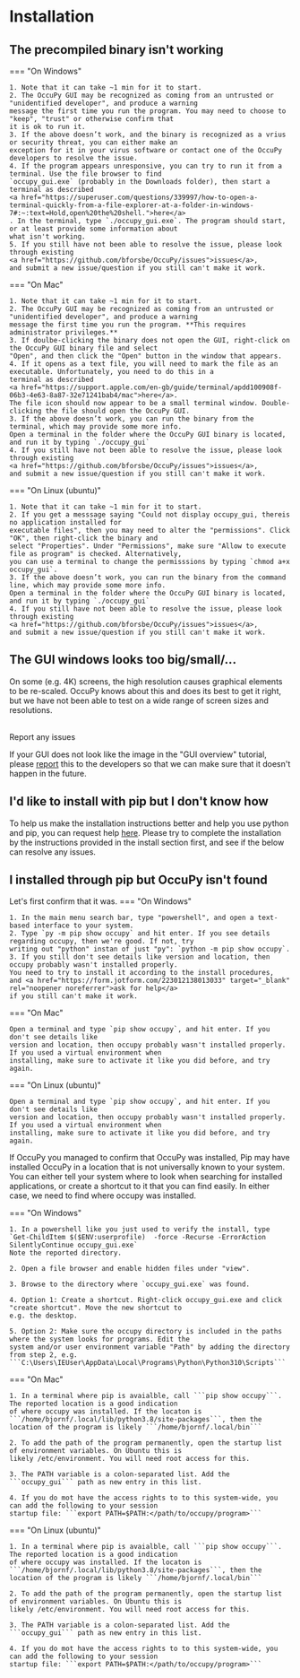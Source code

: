 # Installation

## The precompiled binary isn't working 

=== "On Windows"

    1. Note that it can take ~1 min for it to start.
    2. The OccuPy GUI may be recognized as coming from an untrusted or "unidentified developer", and produce a warning 
    message the first time you run the program. You may need to choose to "keep", "trust" or otherwise confirm that 
    it is ok to run it.  
    3. If the above doesn’t work, and the binary is recognized as a vrius or security threat, you can either make an 
    exception for it in your virus software or contact one of the OccuPy developers to resolve the issue.
    4. If the program appears unresponsive, you can try to run it from a terminal. Use the file browser to find 
    `occupy_gui.exe` (probably in the Downloads folder), then start a terminal as described 
    <a href="https://superuser.com/questions/339997/how-to-open-a-terminal-quickly-from-a-file-explorer-at-a-folder-in-windows-7#:~:text=Hold,open%20the%20shell.">here</a>
    . In the terminal, type `./occupy_gui.exe`. The program should start, or at least provide some information about 
    what isn't working.   
    5. If you still have not been able to resolve the issue, please look through existing 
    <a href="https://github.com/bforsbe/OccuPy/issues">issues</a>, 
    and submit a new issue/question if you still can't make it work.

=== "On Mac"

    1. Note that it can take ~1 min for it to start.
    2. The OccuPy GUI may be recognized as coming from an untrusted or "unidentified developer", and produce a warning 
    message the first time you run the program. **This requires administrator privileges.**
    3. If doulbe-clicking the binary does not open the GUI, right-click on the OccuPy GUI binary file and select 
    "Open", and then click the "Open" button in the window that appears.
    4. If it opens as a text file, you will need to mark the file as an executable. Unfortunately, you need to do this in a 
    terminal as described 
    <a href="https://support.apple.com/en-gb/guide/terminal/apdd100908f-06b3-4e63-8a87-32e71241bab4/mac">here</a>.
    The file icon should now appear to be a small terminal window. Double-clicking the file should open the OccuPy GUI. 
    3. If the above doesn’t work, you can run the binary from the terminal, which may provide some more info.
    Open a terminal in the folder where the OccuPy GUI binary is located, and run it by typing `./occupy_gui`
    4. If you still have not been able to resolve the issue, please look through existing 
    <a href="https://github.com/bforsbe/OccuPy/issues">issues</a>, 
    and submit a new issue/question if you still can't make it work.

=== "On Linux (ubuntu)"
    
    1. Note that it can take ~1 min for it to start.
    2. If you get a messsage saying "Could not display occupy_gui, thereis no application installed for 
    executable files", then you may need to alter the "permissions". Click "OK", then right-click the binary and 
    select "Properties". Under "Permissions", make sure "Allow to execute file as program" is checked. Alternatively, 
    you can use a terminal to change the permisssions by typing `chmod a+x occupy_gui`. 
    3. If the above doesn’t work, you can run the binary from the command line, which may provide some more info.
    Open a terminal in the folder where the OccuPy GUI binary is located, and run it by typing `./occupy_gui`
    4. If you still have not been able to resolve the issue, please look through existing 
    <a href="https://github.com/bforsbe/OccuPy/issues">issues</a>, 
    and submit a new issue/question if you still can't make it work.
    


## The GUI windows looks too big/small/...

On some (e.g. 4K) screens, the high resolution causes graphical elements to be re-scaled. OccuPy knows about this 
and does its best to get it right, but we have not been able to test on a wide range of screen sizes and resolutions.  
<br>
<div class="admonition bug">
<p class="admonition-title">Report any issues</p>
<p>
If your GUI does not look like the image in the "GUI overview" tutorial, please 
<a href="https://github.com/bforsbe/OccuPy/issues">report</a> this to the developers so that we can make sure 
that it doesn't happen in the future.
</p>
</div>


## I'd like to install with pip but I don't know how
To help us make the installation instructions better and help you use python and pip, you can request help 
<a href="https://form.jotform.com/223012138013033" target="_blank" rel="noopener noreferrer">here</a>. 
Please try to complete the installation by the instructions
provided in the install section first, and see if the below can resolve any issues. 

## I installed through pip but OccuPy isn't found
Let's first confirm that it was.
=== "On Windows"

    1. In the main menu search bar, type "powershell", and open a text-based interface to your system. 
    2. Type `py -m pip show occupy` and hit enter. If you see details regarding occupy, then we're good. If not, try 
    writing out "python" instan of just "py": `python -m pip show occupy`. 
    3. If you still don't see details like version and location, then occupy probably wasn't installed properly.
    You need to try to install it according to the install procedures, 
    and <a href="https://form.jotform.com/223012138013033" target="_blank" rel="noopener noreferrer">ask for help</a>
    if you still can't make it work. 

=== "On Mac"
    
    Open a terminal and type `pip show occupy`, and hit enter. If you don't see details like 
    version and location, then occupy probably wasn't installed properly. If you used a virtual environment when 
    installing, make sure to activate it like you did before, and try again.

=== "On Linux (ubuntu)"
    
    Open a terminal and type `pip show occupy`, and hit enter. If you don't see details like 
    version and location, then occupy probably wasn't installed properly. If you used a virtual environment when 
    installing, make sure to activate it like you did before, and try again.

If OccuPy you managed to confirm that OccuPy was installed, Pip may have installed OccuPy in a location that is 
not universally known to your system.
You can either tell your system where to look when searching for installed applications, or 
create a shortcut to it that you can find easily. 
In either case, we need to find where occupy was installed.

=== "On Windows"

    1. In a powershell like you just used to verify the install, type 
    `Get-ChildItem $($ENV:userprofile)  -force -Recurse -ErrorAction SilentlyContinue occupy_gui.exe`
    Note the reported directory. 

    2. Open a file browser and enable hidden files under "view".

    3. Browse to the directory where `occupy_gui.exe` was found. 

    4. Option 1: Create a shortcut. Right-click occupy_gui.exe and click "create shortcut". Move the new shortcut to 
    e.g. the desktop.  
    
    5. Option 2: Make sure the occupy directory is included in the paths where the system looks for programs. Edit the 
    system and/or user environment variable "Path" by adding the directory from step 2, e.g. 
    ```C:\Users\IEUser\AppData\Local\Programs\Python\Python310\Scripts```

=== "On Mac"
    
    1. In a terminal where pip is avaialble, call ```pip show occupy```. The reported location is a good indication 
    of where occupy was installed. If the locaton is ```/home/bjornf/.local/lib/python3.8/site-packages```, then the 
    location of the program is likely ```/home/bjornf/.local/bin```

    2. To add the path of the program permanently, open the startup list of environment variables. On Ubuntu this is 
    likely /etc/environment. You will need root access for this.

    3. The PATH variable is a colon-separated list. Add the ```occupy_gui``` path as new entry in this list.

    4. If you do mot have the access rights to to this system-wide, you can add the following to your session 
    startup file: ```export PATH=$PATH:</path/to/occupy/program>```

=== "On Linux (ubuntu)"
    
    1. In a terminal where pip is avaialble, call ```pip show occupy```. The reported location is a good indication 
    of where occupy was installed. If the locaton is ```/home/bjornf/.local/lib/python3.8/site-packages```, then the 
    location of the program is likely ```/home/bjornf/.local/bin```

    2. To add the path of the program permanently, open the startup list of environment variables. On Ubuntu this is 
    likely /etc/environment. You will need root access for this.

    3. The PATH variable is a colon-separated list. Add the ```occupy_gui``` path as new entry in this list.

    4. If you do mot have the access rights to to this system-wide, you can add the following to your session 
    startup file: ```export PATH=$PATH:</path/to/occupy/program>```